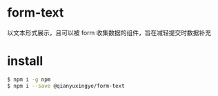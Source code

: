 # form-text
以文本形式展示，且可以被 form 收集数据的组件，旨在减轻提交时数据补充

# install
```bash
$ npm i -g npm 
$ npm i --save @qianyuxingye/form-text
```
